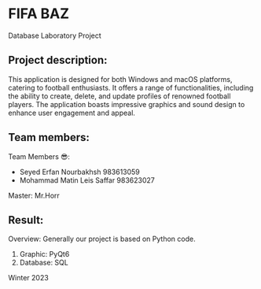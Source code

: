 # FIFA BAZ

Database Laboratory Project

## Project description:

This application is designed for both Windows and macOS platforms, catering to football enthusiasts. It offers a range of functionalities, including the ability to create, delete, and update profiles of renowned football players. The application boasts impressive graphics and sound design to enhance user engagement and appeal.

## Team members:

Team Members 😎:
* Seyed Erfan Nourbakhsh 983613059
* Mohammad Matin Leis Saffar 983623027

Master: Mr.Horr

## Result:

Overview: Generally our project is based on Python code.

1) Graphic: PyQt6
2) Database: SQL


Winter 2023
